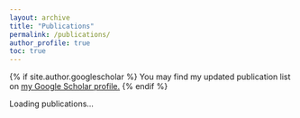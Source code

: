 ```yaml
---
layout: archive
title: "Publications"
permalink: /publications/
author_profile: true
toc: true
---
```


{% if site.author.googlescholar %}
  You may find my updated publication list on <u><a href="{{site.author.googlescholar}}">my Google Scholar profile</a>.</u>
{% endif %}
<br>

<!-- <div id="bibbase-container">
  <script src="https://bibbase.org/show?bib=https://bibbase.org/f/gSr8DjLGW8y2y2snm/uploaded.bib&jsonp=1"></script>
</div> -->

<div id="bibbase-container">Loading publications...</div>

<script>
  document.addEventListener("DOMContentLoaded", function() {
    let bibbaseContainer = document.getElementById("bibbase-container");

    // Ensure the container exists before manipulating it
    if (bibbaseContainer) {
      let cachedBibBase = localStorage.getItem("bibbase_cache");
      
      if (cachedBibBase) {
        bibbaseContainer.innerHTML = cachedBibBase;
      } else {
        let script = document.createElement("script");
        script.src = "https://bibbase.org/show?bib=https://bibbase.org/f/gSr8DjLGW8y2y2snm/uploaded.bib&jsonp=1";
        bibbaseContainer.appendChild(script);
      }
    } else {
      console.error("Error: #bibbase-container not found!");
    }
  });
</script>
